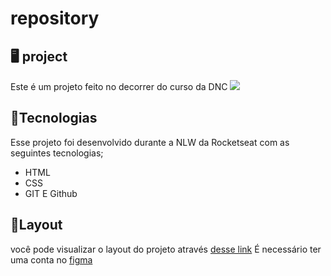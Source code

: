 # repository
## 🖥️ project
Este é um projeto feito no decorrer do curso da DNC <img src="https://yt3.googleusercontent.com/sFLjVpQMMWIp_xAo-v9pateG0kmivimEDw_CD-RIh8dTO9DRfV4E6Jxg9PHzbyfAFbs-v_E-gw=s900-c-k-c0x00ffffff-no-rj" scale=0.2>

## 🚀Tecnologias
Esse projeto foi desenvolvido durante a NLW da Rocketseat com as seguintes tecnologias;

- HTML
- CSS
- GIT E Github

## 📔Layout 
você pode visualizar o layout do projeto através
[desse link](https://www.figma.com/file/vJXE4iN8YAZrnIKMnixKr1/C%C3%A1psula-do-tempo-%E2%80%A2-Trilha-Explorer-(Community)-(Copy)?type=design&node-id=306%3A84&t=NiCNSraiPFqZVFLC-1)
É necessário ter uma conta no [figma](https://www.figma.com)
